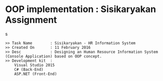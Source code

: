 # OOP implementation : Sisikaryakan Assignment
s
```
>> Task Name 		: Sisikaryakan - HR Information System
>> Created On 		: 11 February 2016
>> Desc				: Designing an Human Resource Information System (Console Application) based on OOP concept.
>> Development kit	:
    Visual Studio 2015
    C# (Back-End)
    ASP.NET (Front-End)	
```